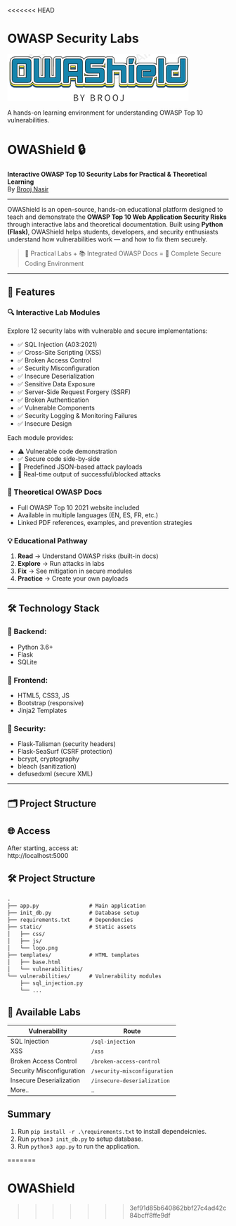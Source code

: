 <<<<<<< HEAD

# OWASP Security Labs

![OWASP Logo](static/logo.png)

A hands-on learning environment for understanding OWASP Top 10 vulnerabilities.

# OWAShield 🔒  
**Interactive OWASP Top 10 Security Labs for Practical & Theoretical Learning**  
By [Brooj Nasir](https://github.com/Brooj-Nasir)

---

OWAShield is an open-source, hands-on educational platform designed to teach and demonstrate the **OWASP Top 10 Web Application Security Risks** through interactive labs and theoretical documentation. Built using **Python (Flask)**, OWAShield helps students, developers, and security enthusiasts understand how vulnerabilities work — and how to fix them securely.

> 🧪 Practical Labs + 📚 Integrated OWASP Docs = 🔐 Complete Secure Coding Environment

---

## 🚀 Features

### 🔍 Interactive Lab Modules
Explore 12 security labs with vulnerable and secure implementations:
- ✅ SQL Injection (A03:2021)
- ✅ Cross-Site Scripting (XSS)
- ✅ Broken Access Control
- ✅ Security Misconfiguration
- ✅ Insecure Deserialization
- ✅ Sensitive Data Exposure
- ✅ Server-Side Request Forgery (SSRF)
- ✅ Broken Authentication
- ✅ Vulnerable Components
- ✅ Security Logging & Monitoring Failures
- ✅ Insecure Design

Each module provides:
- ⚠️ Vulnerable code demonstration
- ✅ Secure code side-by-side
- 🧪 Predefined JSON-based attack payloads
- 🧠 Real-time output of successful/blocked attacks

### 📖 Theoretical OWASP Docs
- Full OWASP Top 10 2021 website included
- Available in multiple languages (EN, ES, FR, etc.)
- Linked PDF references, examples, and prevention strategies

### 💡 Educational Pathway
1. **Read** → Understand OWASP risks (built-in docs)
2. **Explore** → Run attacks in labs
3. **Fix** → See mitigation in secure modules
4. **Practice** → Create your own payloads

---

## 🛠️ Technology Stack

### 🔧 Backend:
- Python 3.6+
- Flask
- SQLite

### 🎨 Frontend:
- HTML5, CSS3, JS
- Bootstrap (responsive)
- Jinja2 Templates

### 🔐 Security:
- Flask-Talisman (security headers)
- Flask-SeaSurf (CSRF protection)
- bcrypt, cryptography
- bleach (sanitization)
- defusedxml (secure XML)

---

## 🗂️ Project Structure



## 🌐 Access

After starting, access at:  
http://localhost:5000

## 🛠️ Project Structure

```text
.
├── app.py                # Main application
├── init_db.py            # Database setup
├── requirements.txt      # Dependencies
├── static/               # Static assets
│   ├── css/
│   ├── js/
│   └── logo.png
├── templates/            # HTML templates
│   ├── base.html
│   └── vulnerabilities/
└── vulnerabilities/      # Vulnerability modules
    ├── sql_injection.py
    └── ...
```

## 🎯 Available Labs

| Vulnerability | Route |
|--------------|-------|
| SQL Injection | `/sql-injection` |
| XSS | `/xss` |
| Broken Access Control | `/broken-access-control` |
| Security Misconfiguration | `/security-misconfiguration` |
| Insecure Deserialization | `/insecure-deserialization` |
| More.. | .. |



## Summary

1. Run `pip install -r .\requirements.txt` to install dependeicnies.
2. Run `python3 init_db.py` to setup database.
3. Run `python3 app.py` to run the application.


=======
# OWAShield
>>>>>>> 3ef91d85b640862bbf27c4ad42c84bcff8ffe9df
